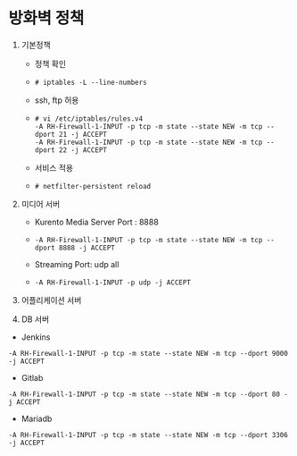 # 방화벽 정책

1. 기본정책

   * 정책 확인

   * ```
     # iptables -L --line-numbers
     ```
   * ssh, ftp 허용

   * ```
     # vi /etc/iptables/rules.v4
     -A RH-Firewall-1-INPUT -p tcp -m state --state NEW -m tcp --dport 21 -j ACCEPT
     -A RH-Firewall-1-INPUT -p tcp -m state --state NEW -m tcp --dport 22 -j ACCEPT
     ```
   * 서비스 적용

   * ```
     # netfilter-persistent reload
     ```

2. 미디어 서버
   * Kurento Media Server Port : 8888
   * ```
     -A RH-Firewall-1-INPUT -p tcp -m state --state NEW -m tcp --dport 8888 -j ACCEPT
     ```
   * Streaming Port: udp all
   * ```
     -A RH-Firewall-1-INPUT -p udp -j ACCEPT
     ```
3. 어플리케이션 서버
4. DB 서버
  * Jenkins
  ```
-A RH-Firewall-1-INPUT -p tcp -m state --state NEW -m tcp --dport 9000 -j ACCEPT
```
  * Gitlab
  ```
-A RH-Firewall-1-INPUT -p tcp -m state --state NEW -m tcp --dport 80 -j ACCEPT
```
  * Mariadb
  ```
-A RH-Firewall-1-INPUT -p tcp -m state --state NEW -m tcp --dport 3306 -j ACCEPT
```



